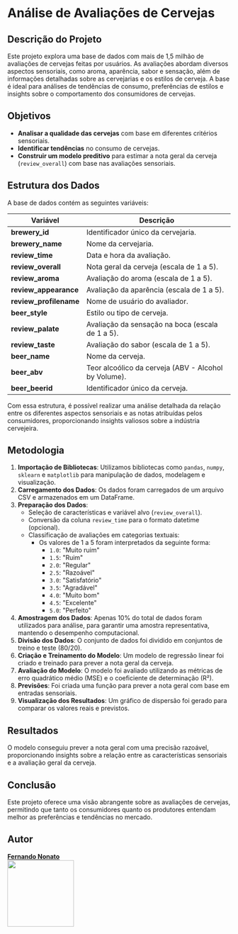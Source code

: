 # Análise de Avaliações de Cervejas

## Descrição do Projeto
Este projeto explora uma base de dados com mais de 1,5 milhão de avaliações de cervejas feitas por usuários. As avaliações abordam diversos aspectos sensoriais, como aroma, aparência, sabor e sensação, além de informações detalhadas sobre as cervejarias e os estilos de cerveja. A base é ideal para análises de tendências de consumo, preferências de estilos e insights sobre o comportamento dos consumidores de cervejas.

## Objetivos
- **Analisar a qualidade das cervejas** com base em diferentes critérios sensoriais.
- **Identificar tendências** no consumo de cervejas.
- **Construir um modelo preditivo** para estimar a nota geral da cerveja (`review_overall`) com base nas avaliações sensoriais.

## Estrutura dos Dados
A base de dados contém as seguintes variáveis:

| Variável                  | Descrição                                         |
|---------------------------|---------------------------------------------------|
| **brewery_id**            | Identificador único da cervejaria.                |
| **brewery_name**          | Nome da cervejaria.                              |
| **review_time**           | Data e hora da avaliação.                        |
| **review_overall**        | Nota geral da cerveja (escala de 1 a 5).        |
| **review_aroma**          | Avaliação do aroma (escala de 1 a 5).           |
| **review_appearance**     | Avaliação da aparência (escala de 1 a 5).       |
| **review_profilename**    | Nome de usuário do avaliador.                    |
| **beer_style**            | Estilo ou tipo de cerveja.                       |
| **review_palate**         | Avaliação da sensação na boca (escala de 1 a 5).|
| **review_taste**          | Avaliação do sabor (escala de 1 a 5).           |
| **beer_name**             | Nome da cerveja.                                 |
| **beer_abv**              | Teor alcoólico da cerveja (ABV - Alcohol by Volume). |
| **beer_beerid**           | Identificador único da cerveja.                  |

Com essa estrutura, é possível realizar uma análise detalhada da relação entre os diferentes aspectos sensoriais e as notas atribuídas pelos consumidores, proporcionando insights valiosos sobre a indústria cervejeira.

## Metodologia
1. **Importação de Bibliotecas**: Utilizamos bibliotecas como `pandas`, `numpy`, `sklearn` e `matplotlib` para manipulação de dados, modelagem e visualização.
2. **Carregamento dos Dados**: Os dados foram carregados de um arquivo CSV e armazenados em um DataFrame.
3. **Preparação dos Dados**:
   - Seleção de características e variável alvo (`review_overall`).
   - Conversão da coluna `review_time` para o formato datetime (opcional).
   - Classificação de avaliações em categorias textuais:
     - Os valores de 1 a 5 foram interpretados da seguinte forma:
       - `1.0`: "Muito ruim"
       - `1.5`: "Ruim"
       - `2.0`: "Regular"
       - `2.5`: "Razoável"
       - `3.0`: "Satisfatório"
       - `3.5`: "Agradável"
       - `4.0`: "Muito bom"
       - `4.5`: "Excelente"
       - `5.0`: "Perfeito"
4. **Amostragem dos Dados**: Apenas 10% do total de dados foram utilizados para análise, para garantir uma amostra representativa, mantendo o desempenho computacional.
5. **Divisão dos Dados**: O conjunto de dados foi dividido em conjuntos de treino e teste (80/20).
6. **Criação e Treinamento do Modelo**: Um modelo de regressão linear foi criado e treinado para prever a nota geral da cerveja.
7. **Avaliação do Modelo**: O modelo foi avaliado utilizando as métricas de erro quadrático médio (MSE) e o coeficiente de determinação (R²).
8. **Previsões**: Foi criada uma função para prever a nota geral com base em entradas sensoriais.
9. **Visualização dos Resultados**: Um gráfico de dispersão foi gerado para comparar os valores reais e previstos.

## Resultados
O modelo conseguiu prever a nota geral com uma precisão razoável, proporcionando insights sobre a relação entre as características sensoriais e a avaliação geral da cerveja.

## Conclusão
Este projeto oferece uma visão abrangente sobre as avaliações de cervejas, permitindo que tanto os consumidores quanto os produtores entendam melhor as preferências e tendências no mercado.

## Autor
[**Fernando Nonato**](https://github.com/Cyberfn)  
<a href="https://github.com/Cyberfn"><img src="https://github.com/Cyberfn.png" width="150" height="150" /></a>
